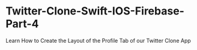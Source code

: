 # Twitter-Clone-Swift-IOS-Firebase-Part-4
Learn How to Create the Layout of the Profile Tab of our Twitter Clone App
